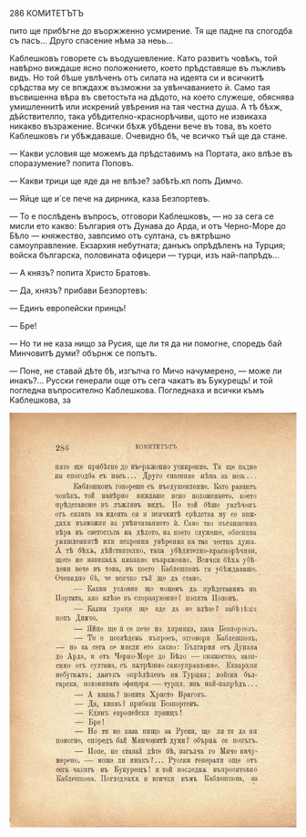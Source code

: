 ﻿286	КОМИТЕТЪТЪ

пито ще прибѣгне до въоржженно усмирение. Тя ще падне па спогодба съ пасъ... Друго спасение нѣма за неьь...

Каблешковъ говорете съ въодушевление. Като развитъ човѣкъ, той навѣрно виждаше ясно положението, което прѣдставяше въ лъжливъ видъ. Но той бѣше увлѣченъ отъ силата на идеята си и всичкитѣ срѣдства му се впждахж възможни за увѣнчаванието ѝ. Само тая въсвишенна вѣра въ светостьта на дѣдото, на което служеше, обяснява умишленнитѣ или искрений увѣрения на тая честна душа. А тѣ бѣхж, дѣйствителпо, така убѣдително-краснорѣчиви, щото не извикаха никакво възражение. Всички бѣхѫ убѣдени вече въ това, въ което Каблешковъ ги убѣждаваше. Очевидно бѣ, че всичко тъй ще да стане.

— Какви условия ще можемъ да прѣдставимъ на Портата, ако влѣзе въ споразумение? попита Поповъ.

— Какви трици ще яде да не влѣзе? забѣтЬ.кп попъ Димчо.

— Яйце ще и́ се пече на дирника, каза Безпортевъ.

— То е послѣденъ въпросъ, отговори Каблешковъ, — но за сега се мисли ето какво: България отъ Дунава до Арда, и отъ Черно-Море до Бѣло — княжество, завпсимо отъ султана, съ вѫтрѣшно самоуправление. Екзархия небутната; данъкъ опрѣдѣленъ на Турция; войска българска, половината офицери — турци, изъ най-папрѣдъ...

— А князъ? попита Христо Братовъ.

— Да, князъ? прибави Безпортевъ:

— Единъ европейски принцъ!

— Бре!

— Но ти не каза нищо за Русия, ще ли тя да ни помогне, споредъ бай Минчовитѣ думи? обърнж се попътъ.

— Поне, не ставай дѣте бѣ, изгълча го Мичо начумерено, — може ли инакъ?... Русски генерали още отъ сега чакатъ въ Букурещъ! и той погледна въпросително Каблешкова. Погледнаха и всички къмъ Каблешкова, за

![original](images/323.jpg)

